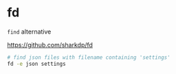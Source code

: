# fd

`find` alternative

<https://github.com/sharkdp/fd>

```bash
# find json files with filename containing 'settings'
fd -e json settings
```
